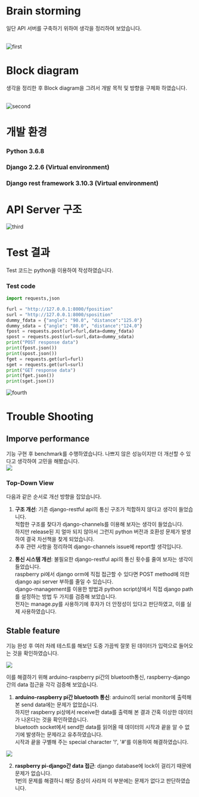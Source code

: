 <h1> Brain storming </h1>  
일단 API 서버를 구축하기 위하여 생각을 정리하여 보았습니다.<br><br>

![first](./uploads/brainstorming.jpg)

<h1> Block diagram </h1>  
생각을 정리한 후 Block diagram을 그려서 개발 목적 및 방향을 구체화 하였습니다.<br><br>

![second](./uploads/diagram.PNG)  

<h1> 개발 환경 </h1>
<h3> Python 3.6.8 </h3>
<h3> Django 2.2.6 (Virtual environment) </h3>
<h3> Django rest framework 3.10.3 (Virtual environment) </h3>

<h1> API Server 구조 </h1>

![third](./uploads/architecture.PNG)

<h1> Test 결과 </h1>
Test 코드는 python을 이용하여 작성하였습니다.<br>
<h3> Test code </h3>

```python
import requests,json

furl = "http://127.0.0.1:8000/fposition"
surl = "http://127.0.0.1:8000/sposition"
dummy_fdata = {"angle": "90.0", "distance":"125.0"}
dummy_sdata = {"angle": "80.0", "distance":"124.0"}
fpost = requests.post(url=furl,data=dummy_fdata)
spost = requests.post(url=surl,data=dummy_sdata)
print("POST response data")
print(fpost.json())
print(spost.json())
fget = requests.get(url=furl)
sget = requests.get(url=surl)
print("GET response data")
print(fget.json())
print(sget.json())
```
![fourth](./uploads/test.PNG)  

<h1> Trouble Shooting </h1>
<h2> Imporve performance </h2>
기능 구현 후 benchmark를 수행하였습니다. 나쁘지 않은 성능이지만 더 개선할 수 있다고 생각하여 고민을 해봤습니다.<br>
<img src="https://user-images.githubusercontent.com/18005162/67508214-844ddc80-f6cb-11e9-8ccf-07a95fd7e9b2.PNG"></img>

<h3> Top-Down View </h3>
다음과 같은 순서로 개선 방향을 잡았습니다.<br>

  1.  <strong>구조 개선</strong>: 기존 django-restful api의 통신 구조가 적합하지 않다고 생각이 들었습니다.<br>
    적합한 구조를 찾다가 django-channels를 이용해 보자는 생각이 들었습니다.<br>
    하지만 release된 지 얼마 되지 않아서 그런지 python 버전과 호환성 문제가 발생하여 결국 차선책을 찾게 되었습니다.<br>
    추후 관련 사항을 정리하여 django-channels issue에 report할 생각입니다.<br>
  
  2.  <strong>통신 시스템 개선</strong>: 불필요한 django-restful api의 통신 횟수를 줄여 보자는 생각이 들었습니다.<br>
    raspberry pi에서 django orm에 직접 접근할 수 있다면 POST method에 의한 django api server 부하를 줄일 수 있습니다.<br>
    django-management를 이용한 방법과 python script상에서 직접 django path를 설정하는 방법 두 가지를 검증해 보았습니다.<br>
    전자는 manage.py를 사용하기에 후자가 더 안정성이 있다고 판단하였고, 이를 실제 사용하였습니다.<br> 
  
<h2> Stable feature </h2>
기능 완성 후 여러 차례 테스트를 해보던 도중 가끔씩 잘못 된 데이터가 입력으로 들어오는 것을 확인하였습니다.<br>

<img src="https://user-images.githubusercontent.com/18005162/67508224-8879fa00-f6cb-11e9-9cd8-5209d5b147e2.PNG"></img>

이를 해결하기 위해 arduino-raspberry pi간의 bluetooth통신, raspberry-django간의 data 접근을 각각 검증해 보았습니다.<br>

  1.  <strong>arduino-raspberry pi간 bluetooth 통신</strong>: arduino의 serial monitor에 출력해 본 send data에는 문제가 없었습니다.<br>
    하지만 raspberry pi상에서 receive한 data를 출력해 본 결과 간혹 이상한 데이터가 나온다는 것을 확인하였습니다.<br>
    bluetooth socket에서 send한 data를 읽어올 때 데이터의 시작과 끝을 알 수 없기에 발생하는 문제라고 유추하였습니다.<br>
    시작과 끝을 구별해 주는 special character '!', '#'를 이용하여 해결하였습니다.<br>
    
   <img src="https://user-images.githubusercontent.com/18005162/67508225-8adc5400-f6cb-11e9-8597-122b9334b9ed.PNG"></img>
    
  2.  <strong>raspberry pi-django간 data 접근</strong>: django database에 lock이 걸리기 때문에 문제가 없습니다.<br>
    1번의 문제를 해결하니 해당 증상이 사라져 이 부분에는 문제가 없다고 판단하였습니다.<br>

    
  
